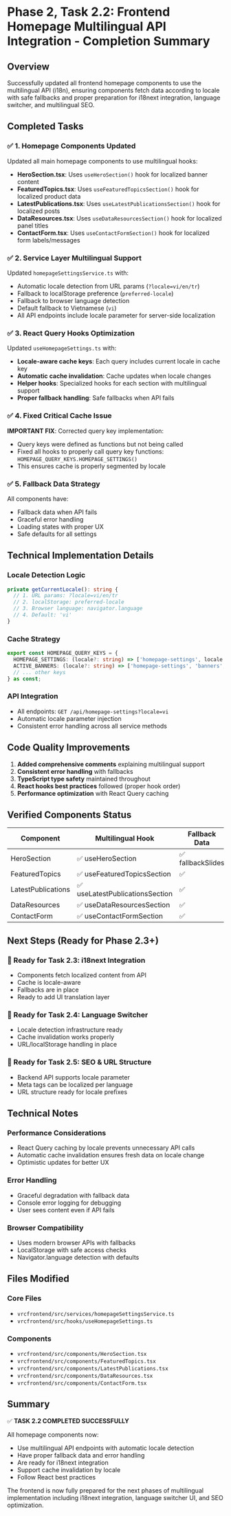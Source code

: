 # Phase 2, Task 2.2: Frontend Homepage Multilingual API Integration - Completion Summary

## Overview
Successfully updated all frontend homepage components to use the multilingual API (i18n), ensuring components fetch data according to locale with safe fallbacks and proper preparation for i18next integration, language switcher, and multilingual SEO.

## Completed Tasks

### ✅ 1. Homepage Components Updated
Updated all main homepage components to use multilingual hooks:

- **HeroSection.tsx**: Uses `useHeroSection()` hook for localized banner content
- **FeaturedTopics.tsx**: Uses `useFeaturedTopicsSection()` hook for localized product data
- **LatestPublications.tsx**: Uses `useLatestPublicationsSection()` hook for localized posts
- **DataResources.tsx**: Uses `useDataResourcesSection()` hook for localized panel titles
- **ContactForm.tsx**: Uses `useContactFormSection()` hook for localized form labels/messages

### ✅ 2. Service Layer Multilingual Support
Updated `homepageSettingsService.ts` with:

- Automatic locale detection from URL params (`?locale=vi/en/tr`)
- Fallback to localStorage preference (`preferred-locale`)
- Fallback to browser language detection
- Default fallback to Vietnamese (`vi`)
- All API endpoints include locale parameter for server-side localization

### ✅ 3. React Query Hooks Optimization
Updated `useHomepageSettings.ts` with:

- **Locale-aware cache keys**: Each query includes current locale in cache key
- **Automatic cache invalidation**: Cache updates when locale changes
- **Helper hooks**: Specialized hooks for each section with multilingual support
- **Proper fallback handling**: Safe fallbacks when API fails

### ✅ 4. Fixed Critical Cache Issue
**IMPORTANT FIX**: Corrected query key implementation:
- Query keys were defined as functions but not being called
- Fixed all hooks to properly call query key functions: `HOMEPAGE_QUERY_KEYS.HOMEPAGE_SETTINGS()`
- This ensures cache is properly segmented by locale

### ✅ 5. Fallback Data Strategy
All components have:
- Fallback data when API fails
- Graceful error handling
- Loading states with proper UX
- Safe defaults for all settings

## Technical Implementation Details

### Locale Detection Logic
```typescript
private getCurrentLocale(): string {
  // 1. URL params: ?locale=vi/en/tr
  // 2. localStorage: preferred-locale
  // 3. Browser language: navigator.language
  // 4. Default: 'vi'
}
```

### Cache Strategy
```typescript
export const HOMEPAGE_QUERY_KEYS = {
  HOMEPAGE_SETTINGS: (locale?: string) => ['homepage-settings', locale || getCurrentLocale()],
  ACTIVE_BANNERS: (locale?: string) => ['homepage-settings', 'banners', locale || getCurrentLocale()],
  // ... other keys
} as const;
```

### API Integration
- All endpoints: `GET /api/homepage-settings?locale=vi`
- Automatic locale parameter injection
- Consistent error handling across all service methods

## Code Quality Improvements

1. **Added comprehensive comments** explaining multilingual support
2. **Consistent error handling** with fallbacks
3. **TypeScript type safety** maintained throughout
4. **React hooks best practices** followed (proper hook order)
5. **Performance optimization** with React Query caching

## Verified Components Status

| Component | Multilingual Hook | Fallback Data | Comments Added | Status |
|-----------|------------------|---------------|----------------|---------|
| HeroSection | ✅ useHeroSection | ✅ fallbackSlides | ✅ | Complete |
| FeaturedTopics | ✅ useFeaturedTopicsSection | ✅ | ✅ | Complete |
| LatestPublications | ✅ useLatestPublicationsSection | ✅ | ✅ | Complete |
| DataResources | ✅ useDataResourcesSection | ✅ | ✅ | Complete |
| ContactForm | ✅ useContactFormSection | ✅ | ✅ | Complete |

## Next Steps (Ready for Phase 2.3+)

### 🔄 Ready for Task 2.3: i18next Integration
- Components fetch localized content from API
- Cache is locale-aware
- Fallbacks are in place
- Ready to add UI translation layer

### 🔄 Ready for Task 2.4: Language Switcher
- Locale detection infrastructure ready
- Cache invalidation works properly
- URL/localStorage handling in place

### 🔄 Ready for Task 2.5: SEO & URL Structure
- Backend API supports locale parameter
- Meta tags can be localized per language
- URL structure ready for locale prefixes

## Technical Notes

### Performance Considerations
- React Query caching by locale prevents unnecessary API calls
- Automatic cache invalidation ensures fresh data on locale change
- Optimistic updates for better UX

### Error Handling
- Graceful degradation with fallback data
- Console error logging for debugging
- User sees content even if API fails

### Browser Compatibility
- Uses modern browser APIs with fallbacks
- LocalStorage with safe access checks
- Navigator.language detection with defaults

## Files Modified

### Core Files
- `vrcfrontend/src/services/homepageSettingsService.ts`
- `vrcfrontend/src/hooks/useHomepageSettings.ts`

### Components
- `vrcfrontend/src/components/HeroSection.tsx`
- `vrcfrontend/src/components/FeaturedTopics.tsx`
- `vrcfrontend/src/components/LatestPublications.tsx`
- `vrcfrontend/src/components/DataResources.tsx`
- `vrcfrontend/src/components/ContactForm.tsx`

## Summary

✅ **TASK 2.2 COMPLETED SUCCESSFULLY**

All homepage components now:
- Use multilingual API endpoints with automatic locale detection
- Have proper fallback data and error handling
- Are ready for i18next integration
- Support cache invalidation by locale
- Follow React best practices

The frontend is now fully prepared for the next phases of multilingual implementation including i18next integration, language switcher UI, and SEO optimization.
